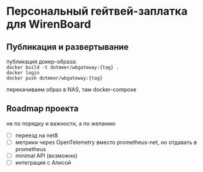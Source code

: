 # Персональный гейтвей-заплатка для WirenBoard

## Публикация и развертывание

публикация докер-образа:   
`docker build -t dotmeer/wbgateway:{tag} .`   
`docker login`   
`docker push dotmeer/wbgateway:{tag}`

перекачиваем образ в NAS, там docker-compose

## Roadmap проекта

не по порядку и важности, а по желанию

- [ ] переезд на net8
- [ ] метрики через OpenTelemetry вместо prometheus-net, но отдавать в prometheus
- [ ] minimal API (возможно)
- [ ] интеграция с Алисой